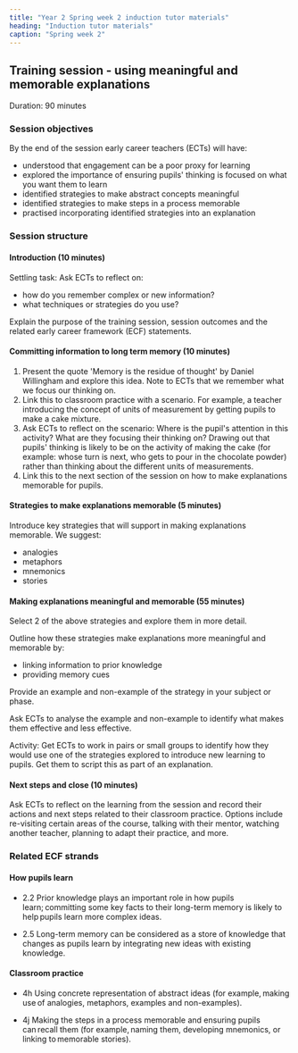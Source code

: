 ```yaml
---
title: "Year 2 Spring week 2 induction tutor materials"
heading: "Induction tutor materials"
caption: "Spring week 2"
---
```


## Training session - using meaningful and memorable explanations

Duration: 90 minutes

### Session objectives

By the end of the session early career teachers (ECTs) will have:

- understood that engagement can be a poor proxy for learning  
- explored the importance of ensuring pupils' thinking is focused on what you want them to learn 
- identified strategies to make abstract concepts meaningful 
- identified strategies to make steps in a process memorable 
- practised incorporating identified strategies into an explanation 

### Session structure

#### Introduction (10 minutes) 

Settling task: Ask ECTs to reflect on:

- how do you remember complex or new information? 
- what techniques or strategies do you use? 

Explain the purpose of the training session, session outcomes and the related early career framework (ECF) statements.

#### Committing information to long term memory (10 minutes)

1. Present the quote 'Memory is the residue of thought' by Daniel Willingham and explore this idea. Note to ECTs that we remember what we focus our thinking on. 
2. Link this to classroom practice with a scenario. For example, a teacher introducing the concept of units of measurement by getting pupils to make a cake mixture. 
3. Ask ECTs to reflect on the scenario: Where is the pupil's attention in this activity? What are they focusing their thinking on? Drawing out that pupils' thinking is likely to be on the activity of making the cake (for example: whose turn is next, who gets to pour in the chocolate powder) rather than thinking about the different units of measurements. 
4. Link this to the next section of the session on how to make explanations memorable for pupils. 

#### Strategies to make explanations memorable (5 minutes)

Introduce key strategies that will support in making explanations memorable. We suggest: 

- analogies 
- metaphors 
- mnemonics 
- stories 

#### Making explanations meaningful and memorable (55 minutes)

Select 2 of the above strategies and explore them in more detail. 

Outline how these strategies make explanations more meaningful and memorable by: 

- linking information to prior knowledge 
- providing memory cues 

Provide an example and non-example of the strategy in your subject or phase. 

Ask ECTs to analyse the example and non-example to identify what makes them effective and less effective. 

Activity: Get ECTs to work in pairs or small groups to identify how they would use one of the strategies explored to introduce new learning to pupils. Get them to script this as part of an explanation. 

#### Next steps and close (10 minutes)

Ask ECTs to reflect on the learning from the session and record their actions and next steps related to their classroom practice. Options include re-visiting certain areas of the course, talking with their mentor, watching another teacher, planning to adapt their practice, and more.

### Related ECF strands

#### How pupils learn  

- 2.2 Prior knowledge plays an important role in how pupils learn; committing some key facts to their long-term memory is likely to help pupils learn more complex ideas.   

- 2.5 Long-term memory can be considered as a store of knowledge that changes as pupils learn by integrating new ideas with existing knowledge. 

#### Classroom practice  

- 4h Using concrete representation of abstract ideas (for example, making use of analogies, metaphors, examples and non-examples).    

- 4j Making the steps in a process memorable and ensuring pupils can recall them (for example, naming them, developing mnemonics, or linking to memorable stories).  